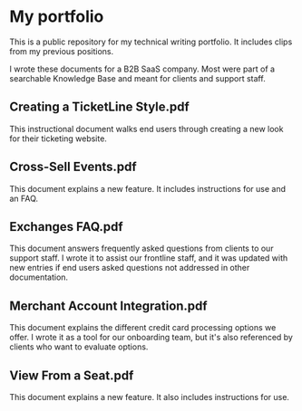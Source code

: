 # My portfolio
This is a public repository for my technical writing portfolio. It includes clips from my previous positions. 

I wrote these documents for a B2B SaaS company. Most were part of a searchable Knowledge Base and meant for clients and support staff. 

## Creating a TicketLine Style.pdf
This instructional document walks end users through creating a new look for their ticketing website.  

## Cross-Sell Events.pdf
This document explains a new feature. It includes instructions for use and an FAQ.  

## Exchanges FAQ.pdf
This document answers frequently asked questions from clients to our support staff. I wrote it to assist our frontline staff, and it was updated with new entries if end users asked questions not addressed in other documentation. 

## Merchant Account Integration.pdf
This document explains the different credit card processing options we offer. I wrote it as a tool for our onboarding team, but it's also referenced by clients who want to evaluate options.  

## View From a Seat.pdf
This document explains a new feature. It also includes instructions for use.  
